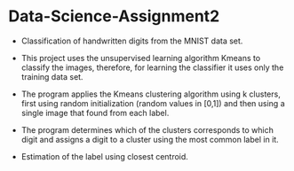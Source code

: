 # Data-Science-Assignment2

- Classification of handwritten digits from the MNIST data set.

- This project uses the unsupervised learning algorithm Kmeans to classify the images, therefore, for learning the classifier it uses only the training data set.

- The program applies the Kmeans clustering algorithm using k clusters, first using random initialization (random values in [0,1]) and then using a single image that found from each label.

- The program determines which of the clusters corresponds to which digit and assigns a digit to a cluster using the most common label in it.

- Estimation of the label using closest centroid.
